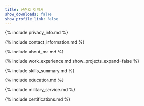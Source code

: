 ```yaml
---
title: 신춘호 이력서
show_downloads: false
show_profile_link: false
---
```


{% include privacy_info.md %}

{% include contact_information.md %}

{% include about_me.md %}

{% include work_experience.md show_projects_expand=false %}

{% include skills_summary.md %}

{% include education.md %}

{% include military_service.md %}

{% include certifications.md %}
